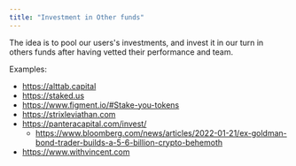 ```yaml
---
title: "Investment in Other funds"
---
```



The idea is to pool our users's investments, and invest it in our turn in others funds after having vetted their performance and team.


Examples:
+ https://alttab.capital
+ https://staked.us
+ https://www.figment.io/#Stake-you-tokens
+ https://strixleviathan.com
+ https://panteracapital.com/invest/
	+ https://www.bloomberg.com/news/articles/2022-01-21/ex-goldman-bond-trader-builds-a-5-6-billion-crypto-behemoth
+ https://www.withvincent.com